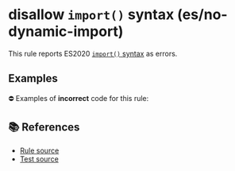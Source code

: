 # disallow `import()` syntax (es/no-dynamic-import)

This rule reports ES2020 [`import()` syntax](https://github.com/tc39/proposal-dynamic-import) as errors.

## Examples

⛔ Examples of **incorrect** code for this rule:

<eslint-playground type="bad" code="/*eslint es/no-dynamic-import: error */
async function f() {
    const a = await import(&quot;source&quot;)
}
" />

## 📚 References

- [Rule source](https://github.com/mysticatea/eslint-plugin-es/blob/v3.0.0/lib/rules/no-dynamic-import.js)
- [Test source](https://github.com/mysticatea/eslint-plugin-es/blob/v3.0.0/tests/lib/rules/no-dynamic-import.js)
